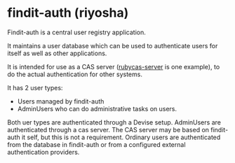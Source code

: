 findit-auth (riyosha)
========

Findit-auth is a central user registry application.

It maintains a user database which can be used to authenticate users for
itself as well as other applications.

It is intended for use as a CAS server 
([rubycas-server](http://rubycas.github.com/) is one example),
to do the actual authentication for other systems.

It has 2 user types:
* Users managed by findit-auth
* AdminUsers who can do administrative tasks on users.

Both uer types are authenticated through a Devise setup.
AdminUsers are authenticated through a cas server.
The CAS server may be based on findit-auth it self, but this is not a requirement.
Ordinary users are authenticated from the database in findit-auth or from a configured 
external authentication providers.
